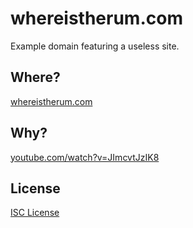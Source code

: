 # whereistherum.com
Example domain featuring a useless site.

## Where?
[whereistherum.com](https://whereistherum.com/)

## Why?
[youtube.com/watch?v=JImcvtJzIK8](https://youtube.com/watch?v=JImcvtJzIK8)

## License
[ISC License](https://github.com/aao-fyi/whereistherum.com/blob/main/LICENSE)
